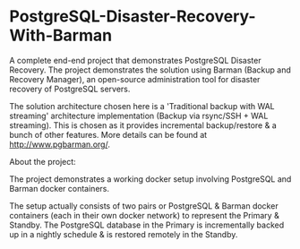 # PostgreSQL-Disaster-Recovery-With-Barman
A complete end-end project that demonstrates PostgreSQL Disaster Recovery. The project demonstrates the solution using Barman (Backup and Recovery Manager), an open-source administration tool for disaster recovery of PostgreSQL servers. 

The solution architecture chosen here is a 'Traditional backup with WAL streaming' architecture implementation (Backup via rsync/SSH + WAL streaming). This is chosen as it provides incremental backup/restore &amp; a bunch of other features. More details can be found at http://www.pgbarman.org/.

About the project:

The project demonstrates a working docker setup involving PostgreSQL and Barman docker containers. 

The setup actually consists of two pairs or PostgreSQL & Barman docker containers (each in their own docker network) to represent the Primary & Standby. The PostgreSQL database in the Primary is incrementally backed up in a nightly schedule & is restored remotely in the Standby.


